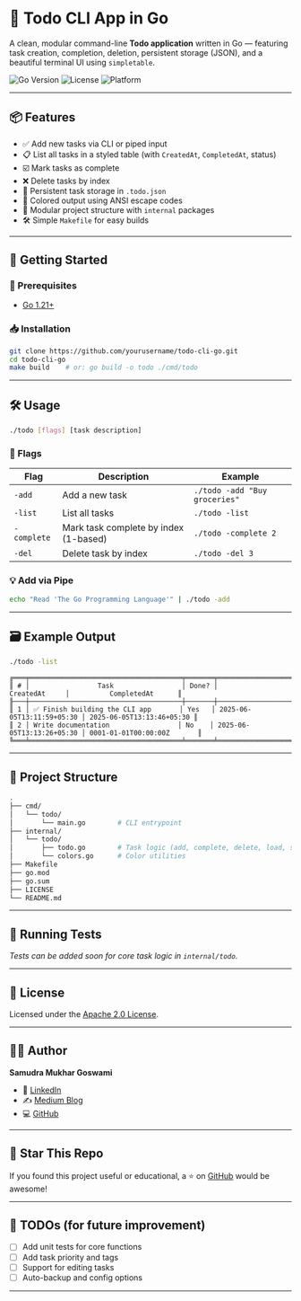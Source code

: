 # 📝 Todo CLI App in Go

A clean, modular command-line **Todo application** written in Go — featuring task creation, completion, deletion, persistent storage (JSON), and a beautiful terminal UI using `simpletable`.

![Go Version](https://img.shields.io/badge/Go-1.21+-blue?style=flat-square)
![License](https://img.shields.io/badge/License-Apache%202.0-green.svg)
![Platform](https://img.shields.io/badge/platform-terminal-lightgrey)

---

## 📦 Features

- ✅ Add new tasks via CLI or piped input
- 📋 List all tasks in a styled table (with `CreatedAt`, `CompletedAt`, status)
- ☑️ Mark tasks as complete
- ❌ Delete tasks by index
- 💾 Persistent task storage in `.todo.json`
- 🎨 Colored output using ANSI escape codes
- 🧱 Modular project structure with `internal` packages
- 🛠 Simple `Makefile` for easy builds

---

## 🚀 Getting Started

### 🔧 Prerequisites

- [Go 1.21+](https://golang.org/dl/)

### 📥 Installation

```bash
git clone https://github.com/yourusername/todo-cli-go.git
cd todo-cli-go
make build    # or: go build -o todo ./cmd/todo
```

---

## 🛠 Usage

```bash
./todo [flags] [task description]
```

### 🎯 Flags

| Flag         | Description                                 | Example                                  |
|--------------|---------------------------------------------|------------------------------------------|
| `-add`       | Add a new task                              | `./todo -add "Buy groceries"`            |
| `-list`      | List all tasks                              | `./todo -list`                           |
| `-complete`  | Mark task complete by index (1-based)       | `./todo -complete 2`                     |
| `-del`       | Delete task by index                        | `./todo -del 3`                          |

### 💡 Add via Pipe

```bash
echo "Read 'The Go Programming Language'" | ./todo -add
```

---

## 🗃 Example Output

```bash
./todo -list
```

```
╔═══╤══════════════════════════════════════╤═══════╤═══════════════════════════╤═══════════════════════════╗
║ # │                 Task                 │ Done? │             CreatedAt     │          CompletedAt      ║
╟───┼──────────────────────────────────────┼───────┼────────────────────────────┼──────────────────────────╢
║ 1 │ ✅ Finish building the CLI app       │ Yes   │ 2025-06-05T13:11:59+05:30 │ 2025-06-05T13:13:46+05:30 ║
║ 2 │ Write documentation                 │ No    │ 2025-06-05T13:13:26+05:30 │ 0001-01-01T00:00:00Z       ║
╚═══╧══════════════════════════════════════╧═══════╧═══════════════════════════╧═══════════════════════════╝
```

---

## 📁 Project Structure

```bash
.
├── cmd/
│   └── todo/
│       └── main.go        # CLI entrypoint
├── internal/
│   └── todo/
│       ├── todo.go        # Task logic (add, complete, delete, load, store)
│       └── colors.go      # Color utilities
├── Makefile
├── go.mod
├── go.sum
├── LICENSE
└── README.md
```

---

## 🧪 Running Tests

_Tests can be added soon for core task logic in `internal/todo`._

---

## 📜 License

Licensed under the [Apache 2.0 License](./LICENSE).

---

## 🙋‍♂️ Author

**Samudra Mukhar Goswami**

- 💼 [LinkedIn](https://linkedin.com/in/samudramukhar)
- ✍️ [Medium Blog](https://medium.com/@samudramukhar)
- 💻 [GitHub](https://github.com/Samudra-G)

---

## 🌟 Star This Repo

If you found this project useful or educational, a ⭐️ on [GitHub](https://github.com/Samudra-G/todo-cli-go) would be awesome!

---

## 📌 TODOs (for future improvement)

- [ ] Add unit tests for core functions
- [ ] Add task priority and tags
- [ ] Support for editing tasks
- [ ] Auto-backup and config options

---